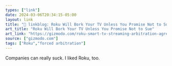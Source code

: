 ```yaml
---
types: ["link"]
date: 2024-03-06T20:34:15-05:00
layout: link
title: "🔗 linkblog: Roku Will Bork Your TV Unless You Promise Not to Sue'"
art_title: "Roku Will Bork Your TV Unless You Promise Not to Sue"
art_link: "https://gizmodo.com/roku-smart-tv-streaming-arbitration-agreement-class-act-1851314150"
source: ["gizmodo.com"]
tags: ["Roku","forced arbitration"]
---
```

Companies can really suck. I liked Roku, too.
